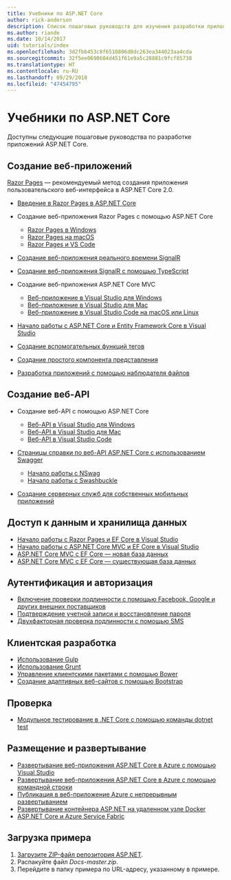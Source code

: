 ```yaml
---
title: Учебники по ASP.NET Core
author: rick-anderson
description: Список пошаговых руководств для изучения разработки приложений ASP.NET Core.
ms.author: riande
ms.date: 10/14/2017
uid: tutorials/index
ms.openlocfilehash: 3d2fbb453c8f6510806d8dc263ea344023aa4cda
ms.sourcegitcommit: 32f5ee0690604d451f61e9a5c28881c9fcf85738
ms.translationtype: HT
ms.contentlocale: ru-RU
ms.lasthandoff: 09/29/2018
ms.locfileid: "47454795"
---
```

# <a name="aspnet-core-tutorials"></a>Учебники по ASP.NET Core

Доступны следующие пошаговые руководства по разработке приложений ASP.NET Core.

## <a name="build-web-apps"></a>Создание веб-приложений

[Razor Pages](xref:razor-pages/index) — рекомендуемый метод создания приложения пользовательского веб-интерфейса в ASP.NET Core 2.0.

* [Введение в Razor Pages в ASP.NET Core](xref:razor-pages/index)
* Создание веб-приложения Razor Pages с помощью ASP.NET Core

   * [Razor Pages в Windows](xref:tutorials/razor-pages/index)
   * [Razor Pages на macOS](xref:tutorials/razor-pages-mac/index)
   * [Razor Pages и VS Code](xref:tutorials/razor-pages-vsc/index)  

* [Создание веб-приложения реального времени SignalR](xref:tutorials/signalr)
* [Создание веб-приложения SignalR с помощью TypeScript](xref:tutorials/signalr-typescript-webpack)

* Создание веб-приложения ASP.NET Core MVC

   * [Веб-приложение в Visual Studio для Windows](xref:tutorials/first-mvc-app/index)
   * [Веб-приложение в Visual Studio для Mac](xref:tutorials/first-mvc-app-mac/index)
   * [Веб-приложение в Visual Studio Code на macOS или Linux](xref:tutorials/first-mvc-app-xplat/index)

* [Начало работы с ASP.NET Core и Entity Framework Core в Visual Studio](xref:data/ef-mvc/index)
* [Создание вспомогательных функций тегов](xref:mvc/views/tag-helpers/authoring)
* [Создание простого компонента представления](xref:mvc/views/view-components#walkthrough-creating-a-simple-view-component)
* [Разработка приложений с помощью наблюдателя файлов](xref:tutorials/dotnet-watch)

## <a name="build-web-apis"></a>Создание веб-API

* Создание веб-API с помощью ASP.NET Core

  * [Веб-API в Visual Studio для Windows](xref:tutorials/first-web-api)
  * [Веб-API в Visual Studio для Mac](xref:tutorials/first-web-api-mac)
  * [Веб-API в Visual Studio Code](xref:tutorials/web-api-vsc)

* [Страницы справки по веб-API ASP.NET Core с использованием Swagger](xref:tutorials/web-api-help-pages-using-swagger)
  * [Начало работы с NSwag](xref:tutorials/get-started-with-nswag)
  * [Начало работы с Swashbuckle](xref:tutorials/get-started-with-swashbuckle)

* [Создание серверных служб для собственных мобильных приложений](xref:mobile/native-mobile-backend)

## <a name="data-access-and-storage"></a>Доступ к данным и хранилища данных

* [Начало работы с Razor Pages и EF Core в Visual Studio](xref:data/ef-rp/intro)
* [Начало работы с ASP.NET Core MVC и EF Core в Visual Studio](xref:data/ef-mvc/index)
* [ASP.NET Core MVC с EF Core — новая база данных](/ef/core/get-started/aspnetcore/new-db)
* [ASP.NET Core MVC с EF Core — существующая база данных](/ef/core/get-started/aspnetcore/existing-db)

## <a name="authentication-and-authorization"></a>Аутентификация и авторизация

* [Включение проверки подлинности с помощью Facebook, Google и других внешних поставщиков](xref:security/authentication/social/index)
* [Подтверждение учетной записи и восстановление пароля](xref:security/authentication/accconfirm)
* [Двухфакторная проверка подлинности с помощью SMS](xref:security/authentication/2fa)

## <a name="client-side-development"></a>Клиентская разработка

* [Использование Gulp](xref:client-side/using-gulp)
* [Использование Grunt](xref:client-side/using-grunt)
* [Управление клиентскими пакетами с помощью Bower](xref:client-side/bower)
* [Создание адаптивных веб-сайтов с помощью Bootstrap](xref:client-side/bootstrap)

## <a name="test"></a>Проверка

* [Модульное тестирование в .NET Core с помощью команды dotnet test](/dotnet/articles/core/testing/unit-testing-with-dotnet-test)

## <a name="host-and-deploy"></a>Размещение и развертывание

* [Развертывание веб-приложения ASP.NET Core в Azure с помощью Visual Studio](xref:tutorials/publish-to-azure-webapp-using-vs)
* [Развертывание веб-приложения ASP.NET Core в Azure с помощью командной строки](/azure/app-service/app-service-web-get-started-dotnet)
* [Публикация в веб-приложение Azure с непрерывным развертыванием](xref:host-and-deploy/azure-apps/azure-continuous-deployment)
* [Развертывание контейнера ASP.NET на удаленном узле Docker](/azure/vs-azure-tools-docker-hosting-web-apps-in-docker)
* [ASP.NET Core и Azure Service Fabric](/azure/service-fabric/service-fabric-add-a-web-frontend)

<a name="download"></a>
## <a name="how-to-download-a-sample"></a>Загрузка примера

1. [Загрузите ZIP-файл репозитория ASP.NET](https://codeload.github.com/aspnet/Docs/zip/master).
1. Распакуйте файл *Docs-master.zip*.
1. Перейдите в папку примера по URL-адресу, указанному в примере.
